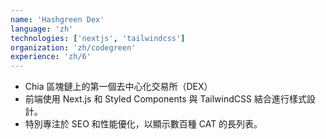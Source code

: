 ```yaml
---
name: 'Hashgreen Dex'
language: 'zh'
technologies: ['nextjs', 'tailwindcss']
organization: 'zh/codegreen'
experience: 'zh/6'
---
```


- Chia 區塊鏈上的第一個去中心化交易所（DEX）
- 前端使用 Next.js 和 Styled Components 與 TailwindCSS 結合進行樣式設計。
- 特別專注於 SEO 和性能優化，以顯示數百種 CAT 的長列表。
